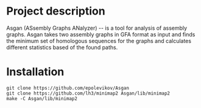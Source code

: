 # Project description
Asgan (ASsembly Graphs ANalyzer) -- is a tool for analysis of assembly graphs.
Asgan takes two assembly graphs in GFA format as input and finds the minimum set of
homologous sequences for the graphs and calculates different statistics based
of the found paths.

# Installation
```
git clone https://github.com/epolevikov/Asgan
git clone https://github.com/lh3/minimap2 Asgan/lib/minimap2
make -C Asgan/lib/minimap2
```
